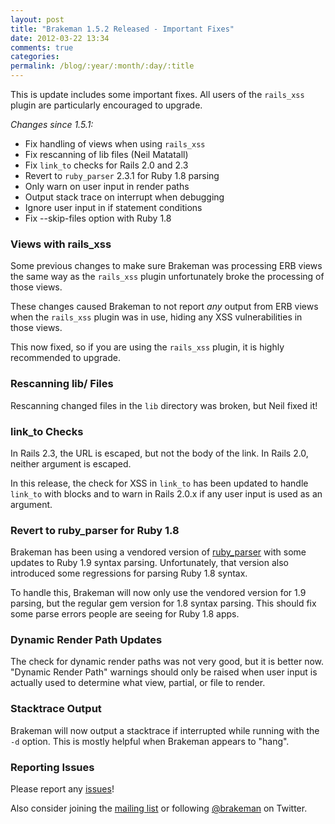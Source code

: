 ```yaml
---
layout: post
title: "Brakeman 1.5.2 Released - Important Fixes"
date: 2012-03-22 13:34
comments: true
categories:
permalink: /blog/:year/:month/:day/:title
---
```


This is update includes some important fixes. All users of the `rails_xss` plugin are particularly encouraged to upgrade.

_Changes since 1.5.1:_

 * Fix handling of views when using `rails_xss`
 * Fix rescanning of lib files (Neil Matatall)
 * Fix `link_to` checks for Rails 2.0 and 2.3
 * Revert to `ruby_parser` 2.3.1 for Ruby 1.8 parsing
 * Only warn on user input in render paths
 * Output stack trace on interrupt when debugging
 * Ignore user input in if statement conditions
 * Fix --skip-files option with Ruby 1.8


### Views with rails\_xss

Some previous changes to make sure Brakeman was processing ERB views the same way as the `rails_xss` plugin unfortunately broke the processing of those views.

These changes caused Brakeman to not report *any* output from ERB views when the `rails_xss` plugin was in use, hiding any XSS vulnerabilities in those views.

This now fixed, so if you are using the `rails_xss` plugin, it is highly recommended to upgrade.

### Rescanning lib/ Files

Rescanning changed files in the `lib` directory was broken, but Neil fixed it!

### link\_to Checks

In Rails 2.3, the URL is escaped, but not the body of the link. In Rails 2.0, neither argument is escaped.

In this release, the check for XSS in `link_to` has been updated to handle `link_to` with blocks and to warn in Rails 2.0.x if any user input is used as an argument.  

### Revert to ruby\_parser for Ruby 1.8

Brakeman has been using a vendored version of [ruby\_parser](https://github.com/seattlerb/ruby_parser) with some updates to Ruby 1.9 syntax parsing. Unfortunately, that version also introduced some regressions for parsing Ruby 1.8 syntax.

To handle this, Brakeman will now only use the vendored version for 1.9 parsing, but the regular gem version for 1.8 syntax parsing. This should fix some parse errors people are seeing for Ruby 1.8 apps.

### Dynamic Render Path Updates

The check for dynamic render paths was not very good, but it is better now. "Dynamic Render Path" warnings should only be raised when user input is actually used to determine what view, partial, or file to render.

### Stacktrace Output

Brakeman will now output a stacktrace if interrupted while running with the `-d` option. This is mostly helpful when Brakeman appears to "hang". 

### Reporting Issues

Please report any [issues](https://github.com/presidentbeef/brakeman/issues)!

Also consider joining the [mailing list](http://brakemanscanner.org/contact/) or following [@brakeman](https://twitter.com/brakeman) on Twitter.
